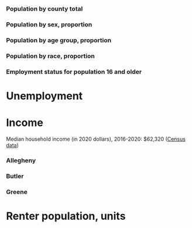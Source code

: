 ### Population by county total



<div class="flourish-embed flourish-chart" data-src="visualisation/11361192"><script src="https://public.flourish.studio/resources/embed.js"></script></div>



### Population by sex, proportion



<div class="flourish-embed flourish-chart" data-src="visualisation/11361049"><script src="https://public.flourish.studio/resources/embed.js"></script></div> 


### Population by age group, proportion


<div class="flourish-embed flourish-chart" data-src="visualisation/11398314"><script src="https://public.flourish.studio/resources/embed.js"></script></div>


### Population by race, proportion


<div class="flourish-embed flourish-chart" data-src="visualisation/11398294"><script src="https://public.flourish.studio/resources/embed.js"></script></div>


### Employment status for population 16 and older


<div class="flourish-embed flourish-chart" data-src="visualisation/11398393"><script src="https://public.flourish.studio/resources/embed.js"></script></div>



# Unemployment 
<div class="flourish-embed flourish-chart" data-src="visualisation/11363593"><script src="https://public.flourish.studio/resources/embed.js"></script></div> 


# Income

Median household income (in 2020 dollars), 2016-2020: $62,320 ([Census data]([https://www.census.gov/quickfacts/alleghenycountypennsylvania]))

<div class="flourish-embed flourish-chart" data-src="visualisation/11363672"><script src="https://public.flourish.studio/resources/embed.js"></script></div> 

<div class="flourish-embed flourish-chart" data-src="visualisation/11363769"><script src="https://public.flourish.studio/resources/embed.js"></script></div>

### Allegheny

<div class="flourish-embed flourish-chart" data-src="visualisation/11387315"><script src="https://public.flourish.studio/resources/embed.js"></script></div> 

### Butler 


<div class="flourish-embed flourish-chart" data-src="visualisation/11387342"><script src="https://public.flourish.studio/resources/embed.js"></script></div>


### Greene

<div class="flourish-embed flourish-chart" data-src="visualisation/11387355"><script src="https://public.flourish.studio/resources/embed.js"></script></div>

###

# Renter population, units 

<div class="flourish-embed flourish-chart" data-src="visualisation/11363898"><script src="https://public.flourish.studio/resources/embed.js"></script></div> 
